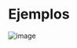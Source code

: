 # Ejemplos
![image](https://user-images.githubusercontent.com/94164299/170714431-e9d15580-c618-4034-8785-1d6bca1531c7.png)
